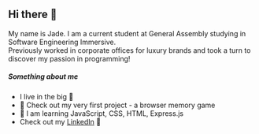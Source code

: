 <samp><h2>Hi there 👋</h1>


<p>My name is Jade. 
I am a current student at General Assembly studying in Software Engineering Immersive. <br>
Previously worked in corporate offices for luxury brands and took a turn to discover my passion in programming!
</p>
<h5>Something about me</h5>
<p>

- I live in the big :apple:
- :dog: Check out my very first project - a browser memory game 
- :seedling: I am learning JavaScript, CSS, HTML, Express.js
- Check out my [LinkedIn](https://www.linkedin.com/in/jade-wang425/) :briefcase:
</p></samp>

<!--
**jadewang425/jadewang425** is a ✨ _special_ ✨ repository because its `README.md` (this file) appears on your GitHub profile.

Here are some ideas to get you started:

- 🔭 I’m currently working on ...
- 🌱 I’m currently learning ...
- 👯 I’m looking to collaborate on ...
- 🤔 I’m looking for help with ...
- 💬 Ask me about ...
- 📫 How to reach me: ...
- 😄 Pronouns: ...
- ⚡ Fun fact: ...
-->
